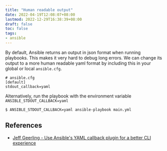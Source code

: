 ```yaml
---
title: "Human readable output"
date: 2022-04-19T12:08:07+08:00
lastmod: 2022-12-29T16:38:39+08:00
draft: false
toc: false
tags:
- ansible
---
```


By default, Ansible returns an output in json format when running playbooks.
This makes it very hard to debug long errors. We can change its output to a more
human readable yaml format by including this in your global or local `ansible.cfg`.

```text
# ansible.cfg
[default]
stdout_callback=yaml
```

Alternatively, run the playbook with the environment variable
`ANSIBLE_STDOUT_CALLBACK=yaml`

```bash
$ ANSIBLE_STDOUT_CALLBACK=yaml ansible-playbook main.yml
```

## References
- [Jeff Geerling - Use Ansible's YAML callback plugin for a better CLI experience](https://www.jeffgeerling.com/blog/2018/use-ansibles-yaml-callback-plugin-better-cli-experience)
